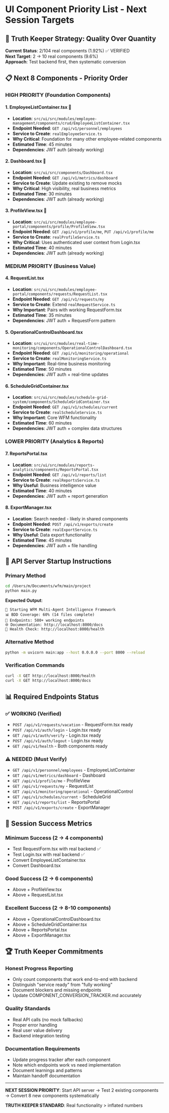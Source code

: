 # UI Component Priority List - Next Session Targets

## 🎯 **Truth Keeper Strategy: Quality Over Quantity**

**Current Status**: 2/104 real components (1.92%) ✅ VERIFIED  
**Next Target**: 2 → 10 real components (9.6%)  
**Approach**: Test backend first, then systematic conversion

## 📋 **Next 8 Components - Priority Order**

### **HIGH PRIORITY (Foundation Components)**

#### **1. EmployeeListContainer.tsx** 🥇
- **Location**: `src/ui/src/modules/employee-management/components/crud/EmployeeListContainer.tsx`
- **Endpoint Needed**: `GET /api/v1/personnel/employees`
- **Service to Create**: `realEmployeeService.ts`
- **Why Critical**: Foundation for many other employee-related components
- **Estimated Time**: 45 minutes
- **Dependencies**: JWT auth (already working)

#### **2. Dashboard.tsx** 🥈  
- **Location**: `src/ui/src/components/Dashboard.tsx`
- **Endpoint Needed**: `GET /api/v1/metrics/dashboard`
- **Service to Create**: Update existing to remove mocks
- **Why Critical**: High visibility, real business metrics
- **Estimated Time**: 30 minutes
- **Dependencies**: JWT auth (already working)

#### **3. ProfileView.tsx** 🥉
- **Location**: `src/ui/src/modules/employee-portal/components/profile/ProfileView.tsx`
- **Endpoint Needed**: `GET /api/v1/profile/me`, `PUT /api/v1/profile/me`
- **Service to Create**: `realProfileService.ts`
- **Why Critical**: Uses authenticated user context from Login.tsx
- **Estimated Time**: 40 minutes
- **Dependencies**: JWT auth (already working)

### **MEDIUM PRIORITY (Business Value)**

#### **4. RequestList.tsx**
- **Location**: `src/ui/src/modules/employee-portal/components/requests/RequestList.tsx`
- **Endpoint Needed**: `GET /api/v1/requests/my`
- **Service to Create**: Extend `realRequestService.ts`
- **Why Important**: Pairs with working RequestForm.tsx
- **Estimated Time**: 35 minutes
- **Dependencies**: JWT auth + RequestForm pattern

#### **5. OperationalControlDashboard.tsx**
- **Location**: `src/ui/src/modules/real-time-monitoring/components/OperationalControlDashboard.tsx`
- **Endpoint Needed**: `GET /api/v1/monitoring/operational`
- **Service to Create**: `realMonitoringService.ts`
- **Why Important**: Real-time business monitoring
- **Estimated Time**: 50 minutes
- **Dependencies**: JWT auth + real-time updates

#### **6. ScheduleGridContainer.tsx**
- **Location**: `src/ui/src/modules/schedule-grid-system/components/ScheduleGridContainer.tsx`
- **Endpoint Needed**: `GET /api/v1/schedules/current`
- **Service to Create**: `realScheduleService.ts`
- **Why Important**: Core WFM functionality
- **Estimated Time**: 60 minutes
- **Dependencies**: JWT auth + complex data structures

### **LOWER PRIORITY (Analytics & Reports)**

#### **7. ReportsPortal.tsx**
- **Location**: `src/ui/src/modules/reports-analytics/components/ReportsPortal.tsx`
- **Endpoint Needed**: `GET /api/v1/reports/list`
- **Service to Create**: `realReportsService.ts`
- **Why Useful**: Business intelligence value
- **Estimated Time**: 40 minutes
- **Dependencies**: JWT auth + report generation

#### **8. ExportManager.tsx**
- **Location**: Search needed - likely in shared components
- **Endpoint Needed**: `POST /api/v1/exports/create`
- **Service to Create**: `realExportService.ts`
- **Why Useful**: Data export functionality
- **Estimated Time**: 45 minutes
- **Dependencies**: JWT auth + file handling

## 🔧 **API Server Startup Instructions**

### **Primary Method**
```bash
cd /Users/m/Documents/wfm/main/project
python main.py
```

**Expected Output**:
```
🚀 Starting WFM Multi-Agent Intelligence Framework
📊 BDD Coverage: 60% (14 files complete)
🔧 Endpoints: 580+ working endpoints
🌐 Documentation: http://localhost:8000/docs
💚 Health Check: http://localhost:8000/health
```

### **Alternative Method**
```bash
python -m uvicorn main:app --host 0.0.0.0 --port 8000 --reload
```

### **Verification Commands**
```bash
curl -X GET http://localhost:8000/health
curl -X GET http://localhost:8000/docs
```

## 📊 **Required Endpoints Status**

### ✅ **WORKING (Verified)**
- `POST /api/v1/requests/vacation` - RequestForm.tsx ready
- `POST /api/v1/auth/login` - Login.tsx ready
- `GET /api/v1/auth/verify` - Login.tsx ready  
- `POST /api/v1/auth/logout` - Login.tsx ready
- `GET /api/v1/health` - Both components ready

### ⚠️ **NEEDED (Must Verify)**
- `GET /api/v1/personnel/employees` - EmployeeListContainer
- `GET /api/v1/metrics/dashboard` - Dashboard
- `GET /api/v1/profile/me` - ProfileView
- `GET /api/v1/requests/my` - RequestList
- `GET /api/v1/monitoring/operational` - OperationalControl
- `GET /api/v1/schedules/current` - ScheduleGrid
- `GET /api/v1/reports/list` - ReportsPortal
- `POST /api/v1/exports/create` - ExportManager

## 🎯 **Session Success Metrics**

### **Minimum Success** (2 → 4 components)
- Test RequestForm.tsx with real backend ✅
- Test Login.tsx with real backend ✅
- Convert EmployeeListContainer.tsx
- Convert Dashboard.tsx

### **Good Success** (2 → 6 components)
- Above + ProfileView.tsx
- Above + RequestList.tsx

### **Excellent Success** (2 → 8-10 components)
- Above + OperationalControlDashboard.tsx
- Above + ScheduleGridContainer.tsx
- Above + ReportsPortal.tsx
- Above + ExportManager.tsx

## 🏆 **Truth Keeper Commitments**

### **Honest Progress Reporting**
- Only count components that work end-to-end with backend
- Distinguish "service ready" from "fully working"
- Document blockers and missing endpoints
- Update COMPONENT_CONVERSION_TRACKER.md accurately

### **Quality Standards**
- Real API calls (no mock fallbacks)
- Proper error handling
- Real user value delivery
- Backend integration testing

### **Documentation Requirements**
- Update progress tracker after each component
- Note which endpoints work vs need implementation
- Document learnings and patterns
- Maintain handoff documentation

---

**NEXT SESSION PRIORITY**: Start API server → Test 2 existing components → Convert 8 new components systematically

**TRUTH KEEPER STANDARD**: Real functionality > inflated numbers